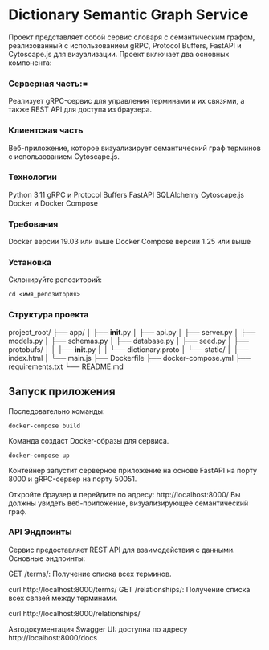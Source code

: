 # Dictionary Semantic Graph Service
Проект представляет собой сервис словаря с семантическим графом, реализованный с использованием gRPC, Protocol Buffers, FastAPI и Cytoscape.js для визуализации. Проект включает два основных компонента:

### Серверная часть:=
Реализует gRPC-сервис для управления терминами и их связями, а также REST API для доступа из браузера.
### Клиентская часть
Веб-приложение, которое визуализирует семантический граф терминов с использованием Cytoscape.js.

### Технологии
Python 3.11
gRPC и Protocol Buffers
FastAPI
SQLAlchemy
Cytoscape.js
Docker и Docker Compose

### Требования
Docker версии 19.03 или выше
Docker Compose версии 1.25 или выше

### Установка
Склонируйте репозиторий:

```git clone <адрес_вашего_репозитория>
cd <имя_репозитория>
```

### Структура проекта
project_root/
├── app/
│   ├── __init__.py
│   ├── api.py
│   ├── server.py
│   ├── models.py
│   ├── schemas.py
│   ├── database.py
│   ├── seed.py
│   ├── protobufs/
│   │   ├── __init__.py
│   │   └── dictionary.proto
│   └── static/
│       ├── index.html
│       └── main.js
├── Dockerfile
├── docker-compose.yml
├── requirements.txt
└── README.md

## Запуск приложения
Последовательно команды:
```
docker-compose build
```
Команда создаст Docker-образы для сервиса.

```
docker-compose up
```
Контейнер запустит серверное приложение на основе FastAPI на порту 8000 и gRPC-сервер на порту 50051.


Откройте браузер и перейдите по адресу: http://localhost:8000/
Вы должны увидеть веб-приложение, визуализирующее семантический граф.

### API Эндпоинты
Сервис предоставляет REST API для взаимодействия с данными. Основные эндпоинты:

GET /terms/: Получение списка всех терминов.

curl http://localhost:8000/terms/
GET /relationships/: Получение списка всех связей между терминами.

curl http://localhost:8000/relationships/

Автодокументация Swagger UI: доступна по адресу http://localhost:8000/docs
